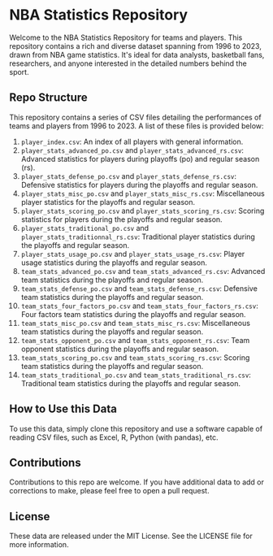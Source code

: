 # NBA Statistics Repository

Welcome to the NBA Statistics Repository for teams and players. This repository contains a rich and diverse dataset spanning from 1996 to 2023, drawn from NBA game statistics. It's ideal for data analysts, basketball fans, researchers, and anyone interested in the detailed numbers behind the sport.

## Repo Structure

This repository contains a series of CSV files detailing the performances of teams and players from 1996 to 2023. A list of these files is provided below:

1. `player_index.csv`: An index of all players with general information.
2. `player_stats_advanced_po.csv` and `player_stats_advanced_rs.csv`: Advanced statistics for players during playoffs (po) and regular season (rs).
3. `player_stats_defense_po.csv` and `player_stats_defense_rs.csv`: Defensive statistics for players during the playoffs and regular season.
4. `player_stats_misc_po.csv` and `player_stats_misc_rs.csv`: Miscellaneous player statistics for the playoffs and regular season.
5. `player_stats_scoring_po.csv` and `player_stats_scoring_rs.csv`: Scoring statistics for players during the playoffs and regular season.
6. `player_stats_traditional_po.csv` and `player_stats_traditionnal_rs.csv`: Traditional player statistics during the playoffs and regular season.
7. `player_stats_usage_po.csv` and `player_stats_usage_rs.csv`: Player usage statistics during the playoffs and regular season.
8. `team_stats_advanced_po.csv` and `team_stats_advanced_rs.csv`: Advanced team statistics during the playoffs and regular season.
9. `team_stats_defense_po.csv` and `team_stats_defense_rs.csv`: Defensive team statistics during the playoffs and regular season.
10. `team_stats_four_factors_po.csv` and `team_stats_four_factors_rs.csv`: Four factors team statistics during the playoffs and regular season.
11. `team_stats_misc_po.csv` and `team_stats_misc_rs.csv`: Miscellaneous team statistics during the playoffs and regular season.
12. `team_stats_opponent_po.csv` and `team_stats_opponent_rs.csv`: Team opponent statistics during the playoffs and regular season.
13. `team_stats_scoring_po.csv` and `team_stats_scoring_rs.csv`: Scoring team statistics during the playoffs and regular season.
14. `team_stats_traditional_po.csv` and `team_stats_traditional_rs.csv`: Traditional team statistics during the playoffs and regular season.

## How to Use this Data

To use this data, simply clone this repository and use a software capable of reading CSV files, such as Excel, R, Python (with pandas), etc.

## Contributions

Contributions to this repo are welcome. If you have additional data to add or corrections to make, please feel free to open a pull request.

## License

These data are released under the MIT License. See the LICENSE file for more information.
